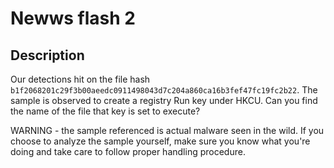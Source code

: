# Newws flash 2

## Description

Our detections hit on the file hash `b1f2068201c29f3b00aeedc0911498043d7c204a860ca16b3fef47fc19fc2b22`. The sample is observed to create a registry Run key under HKCU. Can you find the name of the file that key is set to execute?

WARNING - the sample referenced is actual malware seen in the wild. If you choose to analyze the sample yourself, make sure you know what you're doing and take care to follow proper handling procedure.

